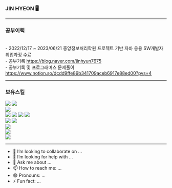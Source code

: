 ### JIN HYEON  🖥️
<hr>

### 공부이력 
<br> - 2022/12/17 ~ 2023/06/21 중앙정보처리학원 프로젝트 기반 자바 응용 SW개발자 취업과정 수료
<br> - 공부기록 https://blog.naver.com/jinhyun7675
<br> - 공부기록 및 프로그래머스 문제풀이 https://www.notion.so/dcdd9ffe89b341709aceb6917e88ed00?pvs=4
<hr>

### 보유스킬
<div>
	  <img src="https://img.shields.io/badge/eclipse-2C2255?style=flat&logo=eclipseide&logoColor=white" />
          <img src="https://img.shields.io/badge/sts3-2C2255?style=flat&logo=sts3&logoColor=white" /> <br>
	  <img src="https://img.shields.io/badge/Java-007396?style=flat&logo=Java&logoColor=white" /> <br>
	  <img src="https://img.shields.io/badge/html5-E34F26?style=flat&logo=html5&logoColor=white"> 
	  <img src="https://img.shields.io/badge/css3-1572B6?style=flat&logo=css3&logoColor=white"> 
	  <img src="https://img.shields.io/badge/javascript-F7DF1E?style=flat&logo=javascript&logoColor=black"> 
	  <img src="https://img.shields.io/badge/jquery-0769AD?style=flat&logo=jquery&logoColor=white"> <br>
 	  <img src="https://img.shields.io/badge/oracle-F80000?style=flat&logo=oracle&logoColor=white"> 
  	  <img src="https://img.shields.io/badge/mysql-4479A1?style=flat&logo=mysql&logoColor=white">  <br>
 	  <img src="https://img.shields.io/badge/SpringBoot-6DB33F?style=flat&logo=SpringBoot&logoColor=white"> <br>
	  <img src="https://img.shields.io/badge/MyBatis-6DB33F?style=flat&logo=MyBatis&logoColor=white"> <br>
	  <img src="https://img.shields.io/badge/github-181717?style=flat&logo=github&logoColor=white">

</div>
<hr>

- 👯 I’m looking to collaborate on ...
- 🤔 I’m looking for help with ...
- 💬 Ask me about ...
- 📫 How to reach me: ...
- 😄 Pronouns: ...
- ⚡ Fun fact: ...

